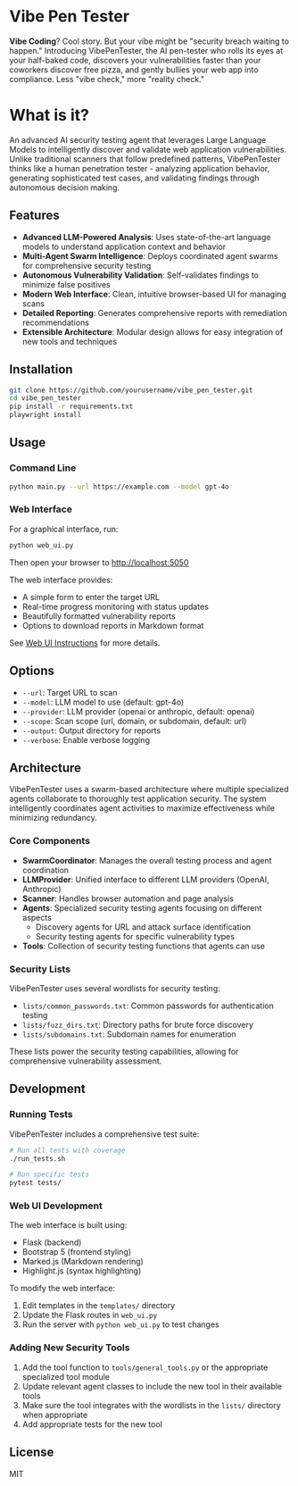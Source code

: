# Vibe Pen Tester

**Vibe Coding**? Cool story. But your vibe might be "security breach waiting to happen." Introducing VibePenTester, the AI pen-tester who rolls its eyes at your half-baked code, discovers your vulnerabilities faster than your coworkers discover free pizza, and gently bullies your web app into compliance. Less "vibe check," more "reality check."

# What is it? 

An advanced AI security testing agent that leverages Large Language Models to intelligently discover and validate web application vulnerabilities. Unlike traditional scanners that follow predefined patterns, VibePenTester thinks like a human penetration tester - analyzing application behavior, generating sophisticated test cases, and validating findings through autonomous decision making.

## Features

- **Advanced LLM-Powered Analysis**: Uses state-of-the-art language models to understand application context and behavior
- **Multi-Agent Swarm Intelligence**: Deploys coordinated agent swarms for comprehensive security testing
- **Autonomous Vulnerability Validation**: Self-validates findings to minimize false positives
- **Modern Web Interface**: Clean, intuitive browser-based UI for managing scans
- **Detailed Reporting**: Generates comprehensive reports with remediation recommendations
- **Extensible Architecture**: Modular design allows for easy integration of new tools and techniques

## Installation

```bash
git clone https://github.com/yourusername/vibe_pen_tester.git
cd vibe_pen_tester
pip install -r requirements.txt
playwright install
```

## Usage

### Command Line

```bash
python main.py --url https://example.com --model gpt-4o
```

### Web Interface

For a graphical interface, run:

```bash
python web_ui.py
```

Then open your browser to [http://localhost:5050](http://localhost:5050)

The web interface provides:
- A simple form to enter the target URL
- Real-time progress monitoring with status updates
- Beautifully formatted vulnerability reports
- Options to download reports in Markdown format

See [Web UI Instructions](README_WEB_UI.md) for more details.

## Options

- `--url`: Target URL to scan
- `--model`: LLM model to use (default: gpt-4o)
- `--provider`: LLM provider (openai or anthropic, default: openai)
- `--scope`: Scan scope (url, domain, or subdomain, default: url)
- `--output`: Output directory for reports
- `--verbose`: Enable verbose logging

## Architecture

VibePenTester uses a swarm-based architecture where multiple specialized agents collaborate to thoroughly test application security. The system intelligently coordinates agent activities to maximize effectiveness while minimizing redundancy.

### Core Components

- **SwarmCoordinator**: Manages the overall testing process and agent coordination
- **LLMProvider**: Unified interface to different LLM providers (OpenAI, Anthropic)
- **Scanner**: Handles browser automation and page analysis
- **Agents**: Specialized security testing agents focusing on different aspects
  - Discovery agents for URL and attack surface identification
  - Security testing agents for specific vulnerability types
- **Tools**: Collection of security testing functions that agents can use

### Security Lists

VibePenTester uses several wordlists for security testing:

- `lists/common_passwords.txt`: Common passwords for authentication testing
- `lists/fuzz_dirs.txt`: Directory paths for brute force discovery
- `lists/subdomains.txt`: Subdomain names for enumeration

These lists power the security testing capabilities, allowing for comprehensive vulnerability assessment.

## Development

### Running Tests

VibePenTester includes a comprehensive test suite:

```bash
# Run all tests with coverage
./run_tests.sh

# Run specific tests
pytest tests/
```

### Web UI Development

The web interface is built using:
- Flask (backend)
- Bootstrap 5 (frontend styling)
- Marked.js (Markdown rendering)
- Highlight.js (syntax highlighting)

To modify the web interface:
1. Edit templates in the `templates/` directory
2. Update the Flask routes in `web_ui.py`
3. Run the server with `python web_ui.py` to test changes

### Adding New Security Tools

1. Add the tool function to `tools/general_tools.py` or the appropriate specialized tool module
2. Update relevant agent classes to include the new tool in their available tools
3. Make sure the tool integrates with the wordlists in the `lists/` directory when appropriate
4. Add appropriate tests for the new tool

## License

MIT
